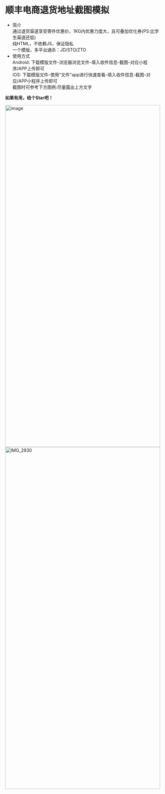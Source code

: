 # 顺丰电商退货地址截图模拟
- 简介  
通过退货渠道享受寄件优惠价，1KG内优惠力度大，且可叠加优化券(PS:比学生渠道还低)  
纯HTML，不依赖JS，保证隐私  
一个模版，多平台通杀：JD/STO/ZTO
- 使用方式  
Android: 下载模版文件-浏览器浏览文件-填入收件信息-截图-对应小程序/APP上传即可  
IOS: 下载模版文件-使用"文件"app进行快速查看-填入收件信息-截图-对应/APP小程序上传即可  
截图时可参考下方图例:尽量露出上方文字  

**如果有用，给个Star吧！**  
  
<img width="500" height="1100" alt="image" src="https://github.com/user-attachments/assets/478fc3ef-88cc-49b2-9d38-6ffcbd834e70" />
<img width="500" height="1100" alt="IMG_2930" src="https://github.com/user-attachments/assets/d77737b4-e898-4d4e-9020-e31e7f7ba937" />


